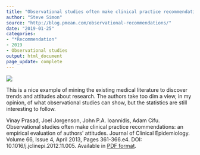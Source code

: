 ```yaml
---
title: "Observational studies often make clinical practice recommendations"
author: "Steve Simon"
source: "http://blog.pmean.com/observational-recommendations/"
date: "2019-01-25"
categories:
- "*Recommendation"
- 2019
- Observational studies
output: html_document
page_update: complete
---
```


![](http://www.pmean.com/new-images/19/observational-recommendations01.png)

<div class="notes">

This is a nice example of mining the existing medical literature to discover trends and attitudes about research. The authors take too dim a view, in my opinion, of what observational studies can show, but the statistics are still interesting to follow.

Vinay Prasad, Joel Jorgenson, John P.A. Ioannidis, Adam Cifu. Observational studies often make clinical practice recommendations: an empirical evaluation of authors' attitudes. Journal of Clinical Epidemiology. Volume 66, Issue 4, April 2013, Pages 361-366.e4. DOI: 10.1016/j.jclinepi.2012.11.005. Available in [PDF format][pra1].

[pra1]: https://www.gwern.net/docs/statistics/causality/2013-prasad.pdf

</div>
